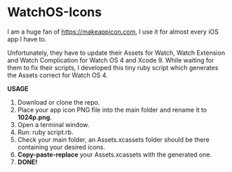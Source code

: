 # WatchOS-Icons

I am a huge fan of https://makeappicon.com, I use it for almost every iOS app I have to.

Unfortunately, they have to update their Assets for Watch, Watch Extension and Watch Complication for Watch OS 4 and Xcode 9.
While waiting for them to fix their scripts, I developed this tiny ruby script which generates the Assets correct for Watch OS 4.

**USAGE**

1. Download or clone the repo.
2. Place your app icon PNG file into the main folder and rename it to **1024p.png**.
3. Open a terminal window.
4. Run: ruby script.rb.
5. Check your main folder, an Assets.xcassets folder should be there containing your desired icons.
6. **Copy-paste-replace** your Assets.xcassets with the generated one.
7. **DONE!**
